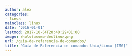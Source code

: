 ```yaml
---
author: alex
categories:
- linux
mainclass: linux
date: '2016-01-01'
lastmod: 2017-10-04T20:40:29+01:00
image: chuletacomandoslinux.png
url: /guia-de-referencia-de-comandos/
title: "Guía de Referencia de comandos Unix/Linux [IMG]"
---
```


<figure>
    <a href="/img/chuletacomandoslinux.png"><amp-img sizes="(min-width: 1131px) 1131px, 100vw" layout="responsive" width="1131" height="1600" src="/img/chuletacomandoslinux.png"></amp-img></a>
</figure>

<!--more--><!--ad-->
